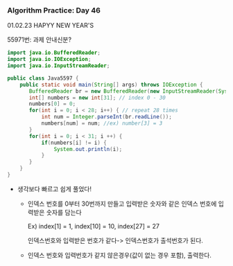 ### Algorithm Practice: Day 46

01.02.23 HAPYY NEW YEAR'S                     



55971번: 과제 안내신분?

```java
import java.io.BufferedReader;
import java.io.IOException;
import java.io.InputStreamReader;

public class Java5597 {
    public static void main(String[] args) throws IOException {
       BufferedReader br = new BufferedReader(new InputStreamReader(System.in));
       int[] numbers = new int[31]; // index 0 - 30
       numbers[0] = 0;
       for(int i = 0; i < 28; i++) { // repeat 28 times
           int num = Integer.parseInt(br.readLine());
           numbers[num] = num; //ex) number[3] = 3
       }
       for(int i = 0; i < 31; i ++) {
           if(numbers[i] != i) {
               System.out.println(i);
           }
       }
    }
}

```



- 생각보다 빠르고 쉽게 풀었다!

  - 인덱스 번호를 0부터 30번까지 만들고 입력받은 숫자와 같은 인덱스 번호에 입력받은 숫자를 담는다

    Ex) index[1] = 1, index[10] = 10, index[27] = 27

    인덱스번호와 입력받은 번호가 같다-> 인덱스번호가 출석번호가 된다. 

  - 인덱스 번호와 입력번호가 같지 않은경우(값이 없는 경우 포함), 출력한다.

